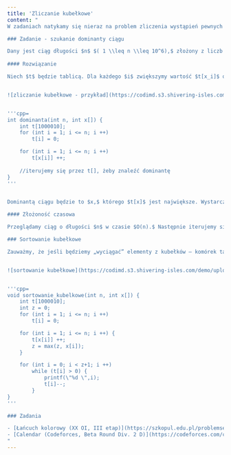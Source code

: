 ```yaml
---
title: 'Zliczanie kubełkowe'
content: "
W zadaniach natykamy się nieraz na problem zliczenia wystąpień pewnych elementów. Można w ten sposób np. sortować ciąg lub znaleźć jego dominantę. W tym artykule omówimy metodę zliczania kubełkowego. 

### Zadanie - szukanie dominanty ciągu

Dany jest ciąg długości $n$ $( 1 \\leq n \\leq 10^6),$ złożony z liczb naturalnych $x_i$ $( 1 \\leq x_i \\leq 10^6).$ Znajdź jego dominantę – element, który występuje najwięcej razy.
 
#### Rozwiązanie

Niech $t$ będzie tablicą. Dla każdego $i$ zwiększymy wartość $t[x_i]$ o jeden. W ten sposób w $a$-tej komórce $t$ będziemy przechowywać liczbę wystąpień elementu o wartości $a.$


![zliczanie kubełkowe - przykład](https://codimd.s3.shivering-isles.com/demo/uploads/upload_ff2aa8bfd0d40494abd41d7a843bec98.png)


'''cpp=
int dominanta(int n, int x[]) {
    int t[1000010];
    for (int i = 1; i <= n; i ++)
        t[i] = 0;

    for (int i = 1; i <= n; i ++)
        t[x[i]] ++;
    
    //iterujemy się przez t[], żeby znaleźć dominantę
}
'''


Dominantą ciągu będzie to $x,$ którego $t[x]$ jest największe. Wystarczy więc przejrzeć wszystkie komórki tablicy $t$ i znaleźć maksymalną wartość.

#### Złożoność czasowa

Przeglądamy ciąg o długości $n$ w czasie $O(n).$ Następnie iterujemy się po wszystkich komórkach $t.$ Sumaryczna złożoność wynosi $O(n + Z),$ gdzie $Z$ to maksymalna wartość ze wszystkich $x_i.$

### Sortowanie kubełkowe

Zauważmy, że jeśli będziemy „wyciągać” elementy z kubełków – komórek tablicy $t,$ od najmniejszego do największego, to uzyskamy posortowany ciąg.


![sortowanie kubełkowe](https://codimd.s3.shivering-isles.com/demo/uploads/upload_e07d7a0a05592d3199b0ce3328540823.png)


'''cpp=
void sortowanie_kubelkowe(int n, int x[]) {
    int t[1000010];
    int z = 0;
    for (int i = 1; i <= n; i ++)
        t[i] = 0;

    for (int i = 1; i <= n; i ++) {
        t[x[i]] ++;
        z = max(z, x[i]);
    }

    for (int i = 0; i < z+1; i ++)
        while (t[i] > 0) {
            printf(\"%d \",i);
            t[i]--;
        }
}
'''

### Zadania

- [Łańcuch kolorowy (XX OI, III etap)](https://szkopul.edu.pl/problemset/problem/MAWN1VdLdXO29VvrVYuYxQyw/site/?key=statement)
- [Calendar (Codeforces, Beta Round Div. 2 D)](https://codeforces.com/contest/58/problem/D)
"
---
```

